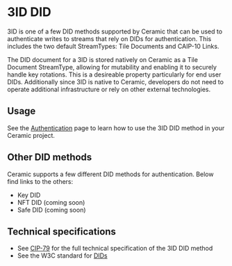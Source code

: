 # 3ID DID

3ID is one of a few DID methods supported by Ceramic that can be used to authenticate writes to streams that rely on DIDs for authentication. This includes the two default StreamTypes: Tile Documents and CAIP-10 Links.

The DID document for a 3ID is stored natively on Ceramic as a Tile Document StreamType, allowing for mutability and enabling it to securely handle key rotations. This is a desireable property particularly for end user DIDs. Additionally since 3ID is native to Ceramic, developers do not need to operate additional infrastructure or rely on other external technologies.

## Usage

See the [Authentication](https://developers.ceramic.network/build/authentication/) page to learn how to use the 3ID DID method in your Ceramic project.

## Other DID methods
Ceramic supports a few different DID methods for authentication. Below find links to the others:

- Key DID
- NFT DID (coming soon)
- Safe DID (coming soon)

## Technical specifications

- See [CIP-79](https://github.com/ceramicnetwork/CIP/blob/main/CIPs/CIP-79/CIP-79.md) for the full technical specification of the 3ID DID method
- See the W3C standard for [DIDs](https://www.w3.org/TR/did-core/)
